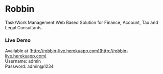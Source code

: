 # Robbin
Task/Work Management Web Based Solution for Finance, Account, Tax and Legal Consultants.

### Live Demo
Available at [http://robbin-live.herokuapp.com](http://robbin-live.herokuapp.com) \
Username: admin \
Password: admin@1234